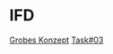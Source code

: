 # IFD
<a href="https://github.com/RedouAin/IFD/blob/main/Task%2303_InteractiveInfographic/Grobes%20Konzept_Renewable%20Energy.pdf">Grobes Konzept</a>
<a href="https://github.com/RedouAin/IFD/tree/main/Task%2303_InteractiveInfographic">Task#03</a>
